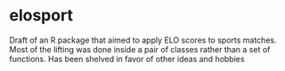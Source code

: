 # elosport
Draft of an R package that aimed to apply ELO scores to sports matches. Most of the lifting was done inside a pair of classes rather than a set of functions. Has been shelved in favor of other ideas and hobbies
